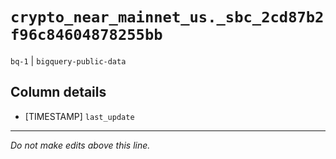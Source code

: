 # `crypto_near_mainnet_us._sbc_2cd87b2f96c84604878255bb`
`bq-1` | `bigquery-public-data`

## Column details
* [TIMESTAMP] `last_update`

-------------------------------------------------------------------------------
*Do not make edits above this line.*

